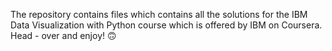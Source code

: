 The repository contains files which contains all the solutions for the IBM Data Visualization with Python course which is offered by IBM on Coursera. Head - over and enjoy! 🙃

